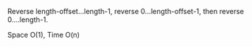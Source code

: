 
Reverse length-offset...length-1, reverse 0...length-offset-1, then reverse 0....length-1.

Space O(1), Time O(n)

